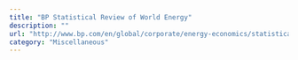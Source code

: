 ```yaml
---
title: "BP Statistical Review of World Energy"
description: ""
url: "http://www.bp.com/en/global/corporate/energy-economics/statistical-review-of-world-energy.html"
category: "Miscellaneous"
---
```

